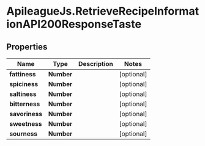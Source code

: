 # ApileagueJs.RetrieveRecipeInformationAPI200ResponseTaste

## Properties

Name | Type | Description | Notes
------------ | ------------- | ------------- | -------------
**fattiness** | **Number** |  | [optional] 
**spiciness** | **Number** |  | [optional] 
**saltiness** | **Number** |  | [optional] 
**bitterness** | **Number** |  | [optional] 
**savoriness** | **Number** |  | [optional] 
**sweetness** | **Number** |  | [optional] 
**sourness** | **Number** |  | [optional] 



